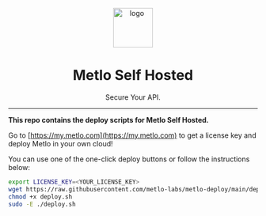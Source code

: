 <p align="center">
  <picture>
    <source media="(prefers-color-scheme: dark)" srcset="https://storage.googleapis.com/metlo-security-public-images/metlo_logo_horiz_negative%404x.png" height="80">
    <img alt="logo" src="https://storage.googleapis.com/metlo-security-public-images/metlo_logo_horiz%404x.png" height="80">
  </picture>
  <h1 align="center">Metlo Self Hosted</h1>
  <p align="center">Secure Your API.</p>
</p>

---

**This repo contains the deploy scripts for Metlo Self Hosted.**

Go to [https://my.metlo.com](https://my.metlo.com) to get a license key and deploy Metlo in your own cloud!

You can use one of the one-click deploy buttons or follow the instructions below:

```bash
export LICENSE_KEY=<YOUR_LICENSE_KEY>
wget https://raw.githubusercontent.com/metlo-labs/metlo-deploy/main/deploy.sh
chmod +x deploy.sh
sudo -E ./deploy.sh
```
